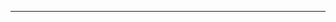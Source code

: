 <!--
CO_OP_TRANSLATOR_METADATA:
{
  "original_hash": "77735b446eb79b1bba9c849865cd0ced",
  "translation_date": "2025-08-28T18:05:58+00:00",
  "source_file": "03-GettingStarted/05-stdio-server/README.md",
  "language_code": "ms"
}
-->


---

